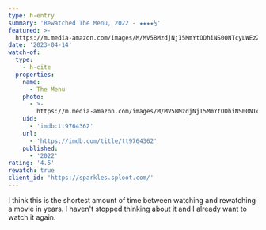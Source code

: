 ```yaml
---
type: h-entry
summary: 'Rewatched The Menu, 2022 - ★★★★½'
featured: >-
  https://m.media-amazon.com/images/M/MV5BMzdjNjI5MmYtODhiNS00NTcyLWEzZmUtYzVmODM5YzExNDE3XkEyXkFqcGdeQXVyMTAyMjQ3NzQ1._V1_SX300.jpg
date: '2023-04-14'
watch-of:
  type:
    - h-cite
  properties:
    name:
      - The Menu
    photo:
      - >-
        https://m.media-amazon.com/images/M/MV5BMzdjNjI5MmYtODhiNS00NTcyLWEzZmUtYzVmODM5YzExNDE3XkEyXkFqcGdeQXVyMTAyMjQ3NzQ1._V1_SX300.jpg
    uid:
      - 'imdb:tt9764362'
    url:
      - 'https://imdb.com/title/tt9764362'
    published:
      - '2022'
rating: '4.5'
rewatch: true
client_id: 'https://sparkles.sploot.com/'
---
```


I think this is the shortest amount of time between watching and rewatching a movie in years. I haven't stopped thinking about it and I already want to watch it again.
